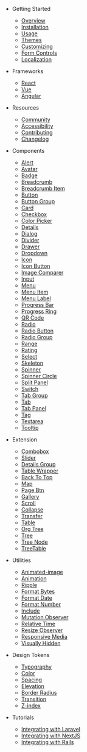 - Getting Started

  - [Overview](/)
  - [Installation](/getting-started/installation)
  - [Usage](/getting-started/usage)
  - [Themes](/getting-started/themes)
  - [Customizing](/getting-started/customizing)
  - [Form Controls](/getting-started/form-controls)
  - [Localization](/getting-started/localization)

- Frameworks

  - [React](/frameworks/react)
  - [Vue](/frameworks/vue)
  - [Angular](/frameworks/angular)

- Resources

  - [Community](/resources/community)
  - [Accessibility](/resources/accessibility)
  - [Contributing](/resources/contributing)
  - [Changelog](/resources/changelog)

- Components

  - [Alert](/components/alert)
  - [Avatar](/components/avatar)
  - [Badge](/components/badge)
  - [Breadcrumb](/components/breadcrumb)
  - [Breadcrumb Item](/components/breadcrumb-item)
  - [Button](/components/button)
  - [Button Group](/components/button-group)
  - [Card](/components/card)
  - [Checkbox](/components/checkbox)
  - [Color Picker](/components/color-picker)
  - [Details](/components/details)
  - [Dialog](/components/dialog)
  - [Divider](/components/divider)
  - [Drawer](/components/drawer)
  - [Dropdown](/components/dropdown)
  - [Icon](/components/icon)
  - [Icon Button](/components/icon-button)
  - [Image Comparer](/components/image-comparer)
  - [Input](/components/input)
  - [Menu](/components/menu)
  - [Menu Item](/components/menu-item)
  - [Menu Label](/components/menu-label)
  - [Progress Bar](/components/progress-bar)
  - [Progress Ring](/components/progress-ring)
  - [QR Code](/components/qr-code)
  - [Radio](/components/radio)
  - [Radio Button](/components/radio-button)
  - [Radio Group](/components/radio-group)
  - [Range](/components/range)
  - [Rating](/components/rating)
  - [Select](/components/select)
  - [Skeleton](/components/skeleton)
  - [Spinner](/components/spinner)
  - [Spinner Circle](/components/spinner-circle)
  - [Split Panel](/components/split-panel)
  - [Switch](/components/switch)
  - [Tab Group](/components/tab-group)
  - [Tab](/components/tab)
  - [Tab Panel](/components/tab-panel)
  - [Tag](/components/tag)
  - [Textarea](/components/textarea)
  - [Tooltip](/components/tooltip)
  
- Extension
  - [Combobox](/components/combobox)
  - [Slider](/components/slider)
  - [Details Group](/components/details-group)
  - [Table Wrapper](/components/table-wrapper)
  - [Back To Top](/components/back-to-top)
  - [Map](/components/map)
  - [Page Btn](/components/page-btn)
  - [Gallery](/components/gallery)
  - [Scroll](/components/scroll)
  - [Collapse](/components/collapse)
  <!-- - [Steps](/components/steps)-->
  - [Transfer](/components/transfer)
  - [Table](/components/table)
  - [Org Tree](/components/org-tree)
  - [Tree](/components/tree)
  - [Tree Node](/components/tree-node)
  <!-- - [Date Panel](/components/date-panel)-->
  <!--- [Date](/components/date)-->
  <!--- [Markdown Element](/components/markdown-element)-->
  <!--- [Row](/components/row)-->
  <!--- [Layout](/components/layout)-->
  <!--- [Splitter](/components/splitter)-->
  - [TreeTable](/components/treeTable)
  <!--- [EditTable](/components/tableEdit)-->
  <!--plop:component-->
  
- Utilities
  <!--- [Router](/components/router)-->
  - [Animated-image](/components/animated-image)
  - [Animation](/components/animation)
  - [Ripple](/components/ripple)
  - [Format Bytes](/components/format-bytes)
  - [Format Date](/components/format-date)
  - [Format Number](/components/format-number)
  - [Include](/components/include)
  - [Mutation Observer](/components/mutation-observer)
  - [Relative Time](/components/relative-time)
  - [Resize Observer](/components/resize-observer)
  - [Responsive Media](/components/responsive-media)
  - [Visually Hidden](/components/visually-hidden)

- Design Tokens

  - [Typography](/tokens/typography)
  - [Color](/tokens/color)
  - [Spacing](/tokens/spacing)
  - [Elevation](/tokens/elevation)
  - [Border Radius](/tokens/border-radius)
  - [Transition](/tokens/transition)
  - [Z-index](/tokens/z-index)

- Tutorials

  - [Integrating with Laravel](/tutorials/integrating-with-laravel)
  - [Integrating with NextJS](/tutorials/integrating-with-nextjs)
  - [Integrating with Rails](/tutorials/integrating-with-rails)
